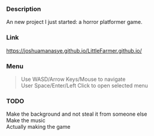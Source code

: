 ### Description
An new project I just started: a horror platformer game.
### Link
https://joshuamanasye.github.io/LittleFarmer.github.io/
### Menu
> Use WASD/Arrow Keys/Mouse to navigate</br>
> User Space/Enter/Left Click to open selected menu
### TODO
Make the background and not steal it from someone else</br>
Make the music</br>
Actually making the game
